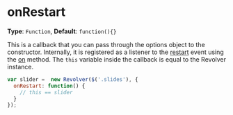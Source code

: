 # onRestart

**Type**: `Function`, **Default**: `function(){}`

This is a callback that you can pass through the options object to the constructor. Internally, it is registered as a listener to the [restart](../events/restart.md) event using the [on](../methods/on.md) method. The `this` variable inside the callback is equal to the Revolver instance.

```javascript
var slider =  new Revolver($('.slides'), {
  onRestart: function() {
    // this == slider
  }
});
```